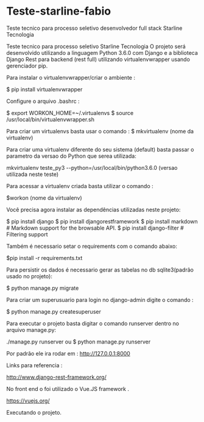 # Teste-starline-fabio
Teste tecnico para processo seletivo desenvolvedor full stack Starline Tecnologia

Teste tecnico para processo seletivo Starline Tecnologia
O projeto será desenvolvido utilizando a linguagem Python 3.6.0 com Django e a biblioteca Django Rest para backend (rest full) utilizando virtualenvwrapper usando gerenciador pip.


Para instalar o virtualenvwrapper/criar o ambiente :

$ pip install virtualenvwrapper

Configure o arquivo .bashrc :

$ export WORKON_HOME=~/.virtualenvs
$ source /usr/local/bin/virtualenvwrapper.sh

Para criar um virtualenvs basta usar o comando :
$ mkvirtualenv (nome da virtualenv)

Para criar uma virtualenv diferente do seu sistema (default) basta passar o parametro da versao do Python
que serea utilizada:

mkvirtualenv teste_py3 --python=/usr/local/bin/python3.6.0 (versao utilizada neste teste)

Para acessar a virtualenv criada basta utilizar o comando :

$workon (nome da virtualenv)

Você precisa agora instalar as dependências utilizadas neste projeto:

$ pip install django
$ pip install djangorestframework
$ pip install markdown       # Markdown support for the browsable API.
$ pip install django-filter  # Filtering support

Também é necessario setar o requirements com o comando abaixo:

$pip install -r requirements.txt

Para persistir os dados é necessario gerar as tabelas no db sqlite3(padrão usado no projeto):

$ python manage.py migrate

Para criar um superusuario para login no django-admin digite o comando :

$ python manage.py  createsuperuser

Para executar o projeto basta digitar o comando runserver dentro no arquivo manage.py:

./manage.py runserver ou
$ python manage.py runserver

Por padrão ele ira rodar em :
http://127.0.0.1:8000

Links para referencia :

http://www.django-rest-framework.org/


No front end o foi utilizado o Vue.JS framework .

https://vuejs.org/

Executando o projeto.
